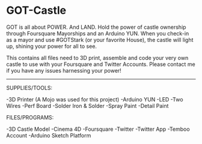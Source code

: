 GOT-Castle
==========

GOT is all about POWER. And LAND. Hold the power of castle ownership through Foursquare Mayorships and an Arduino YUN. When you check-in as a mayor and use #GOTStark (or your favorite House), the castle will light up, shining your power for all to see.

This contains all files need to 3D print, assemble and code your very own castle to use with your Foursquare and Twitter Accounts. Please contact me if you have any issues harnessing your power!

------

SUPPLIES/TOOLS:

-3D Printer (A Mojo was used for this project)
-Arduino YUN
-LED
-Two Wires
-Perf Board
-Solder Iron & Solder
-Spray Paint
-Detail Paint


FILES/PROGRAMS:

-3D Castle Model
-Cinema 4D
-Foursquare
-Twitter
-Twitter App
-Temboo Account
-Arduino Sketch Platform


